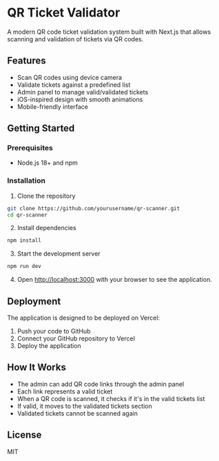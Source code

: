 # QR Ticket Validator

A modern QR code ticket validation system built with Next.js that allows scanning and validation of tickets via QR codes.

## Features

- Scan QR codes using device camera
- Validate tickets against a predefined list
- Admin panel to manage valid/validated tickets
- iOS-inspired design with smooth animations
- Mobile-friendly interface

## Getting Started

### Prerequisites

- Node.js 18+ and npm

### Installation

1. Clone the repository
```bash
git clone https://github.com/yourusername/qr-scanner.git
cd qr-scanner
```

2. Install dependencies
```bash
npm install
```

3. Start the development server
```bash
npm run dev
```

4. Open [http://localhost:3000](http://localhost:3000) with your browser to see the application.

## Deployment

The application is designed to be deployed on Vercel:

1. Push your code to GitHub
2. Connect your GitHub repository to Vercel
3. Deploy the application

## How It Works

- The admin can add QR code links through the admin panel
- Each link represents a valid ticket
- When a QR code is scanned, it checks if it's in the valid tickets list
- If valid, it moves to the validated tickets section
- Validated tickets cannot be scanned again

## License

MIT 